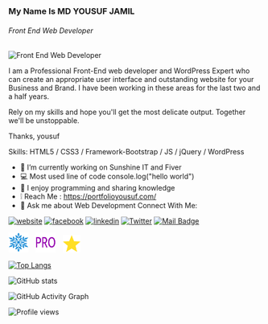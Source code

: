 ### My Name Is MD YOUSUF JAMIL
###### Front End Web Developer
![Front End Web Developer](https://scontent.fdac14-1.fna.fbcdn.net/v/t1.6435-9/246460012_1996264670523072_7307283974989531571_n.jpg?_nc_cat=105&ccb=1-5&_nc_sid=730e14&_nc_ohc=25EQ0P4Qz5oAX-0W1LA&tn=KBRh3pKtDcuez8pZ&_nc_ht=scontent.fdac14-1.fna&oh=e81aa7a7903edc146a1052dd48216719&oe=61935C2D)

I am a Professional Front-End web developer and WordPress Expert who can create an appropriate user interface and outstanding website for your Business and Brand. I have been working in these areas for the last two and a half years.

Rely on my skills and hope you'll get the most delicate output. Together we'll be unstoppable.

Thanks,
yousuf

Skills: HTML5 / CSS3 / Framework-Bootstrap / JS / jQuery / WordPress 

- 🔭 I’m currently working on Sunshine IT and Fiver
- 💻 Most used line of code console.log("hello world")
- 🖤 I enjoy programming and sharing knowledge
- ❕  Reach Me : https://portfolioyousuf.com/
- 💬 Ask me about Web Development 
 Connect With Me:
 
 [<img src='https://png.pngtree.com/png-vector/20190215/ourlarge/pngtree-vector-cv-icon-png-image_516003.jpg' alt='website' height='50'>](http://portfolioyousuf.com/) [<img src='https://camo.githubusercontent.com/2d1ffa69dd491ebeca01b2098cf8233dd09950ff5895abccd5b455ca442abc59/68747470733a2f2f696d672e736869656c64732e696f2f62616467652f46616365626f6f6b2d3138373746323f7374796c653d666f722d7468652d6261646765266c6f676f3d66616365626f6f6b266c6f676f436f6c6f723d7768697465' alt='facebook' height='40'>](https://www.facebook.com/yousufj95/)  [<img src='https://camo.githubusercontent.com/a80d00f23720d0bc9f55481cfcd77ab79e141606829cf16ec43f8cacc7741e46/68747470733a2f2f696d672e736869656c64732e696f2f62616467652f4c696e6b6564496e2d3030373742353f7374796c653d666f722d7468652d6261646765266c6f676f3d6c696e6b6564696e266c6f676f436f6c6f723d7768697465' alt='linkedin' height='40'>](https://www.linkedin.com/in/https://www.linkedin.com//)  [<img src='https://camo.githubusercontent.com/5d03c86f6a75f7cbe80d135d9162fbf6dc46a31253cf30a8e9bb8279b4d574d3/68747470733a2f2f696d672e736869656c64732e696f2f62616467652f547769747465722d3144413146323f7374796c653d666f722d7468652d6261646765266c6f676f3d74776974746572266c6f676f436f6c6f723d7768697465' alt='Twitter' height='40'>](https://twitter.com/JamilYousufj95/) 
<a href="mailto:yousufj95@gmail.com"><img src="https://camo.githubusercontent.com/571384769c09e0c66b45e39b5be70f68f552db3e2b2311bc2064f0d4a9f5983b/68747470733a2f2f696d672e736869656c64732e696f2f62616467652f476d61696c2d4431343833363f7374796c653d666f722d7468652d6261646765266c6f676f3d676d61696c266c6f676f436f6c6f723d7768697465"   height='40' alt="Mail Badge" data-canonical-src="https://img.shields.io/badge/Gmail-D14836?style=for-the-badge&amp;logo=gmail&amp;logoColor=white" style="max-width: 100%;"></a>


<a href='https://archiveprogram.github.com/'><img src='https://raw.githubusercontent.com/acervenky/animated-github-badges/master/assets/acbadge.gif' width='40' height='40'></a> <a href='https://github.com/pricing'><img src='https://raw.githubusercontent.com/acervenky/animated-github-badges/master/assets/pro.gif' width='40' height='40'></a> <a href='https://stars.github.com/'><img src='https://raw.githubusercontent.com/acervenky/animated-github-badges/master/assets/starbadge.gif' width='35' height='35'></a> 

[![Top Langs](https://github-readme-stats.vercel.app/api/top-langs/?username=yousufj960)](https://github.com/anuraghazra/github-readme-stats)

![GitHub stats](https://github-readme-stats.vercel.app/api?username=yousufj960&show_icons=true&count_private=true)  

![GitHub Activity Graph](https://activity-graph.herokuapp.com/graph?username=yousufj960)  

![Profile views](https://gpvc.arturio.dev/yousufj960)  
